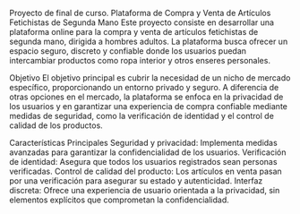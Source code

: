 Proyecto de final de curso. Plataforma de Compra y Venta de Artículos Fetichistas de Segunda Mano
Este proyecto consiste en desarrollar una plataforma online para la compra y venta de artículos fetichistas de segunda mano, dirigida a hombres adultos. La plataforma busca ofrecer un espacio seguro, discreto y confiable donde los usuarios puedan intercambiar productos como ropa interior y otros enseres personales.

Objetivo
El objetivo principal es cubrir la necesidad de un nicho de mercado específico, proporcionando un entorno privado y seguro. A diferencia de otras opciones en el mercado, la plataforma se enfoca en la privacidad de los usuarios y en garantizar una experiencia de compra confiable mediante medidas de seguridad, como la verificación de identidad y el control de calidad de los productos.

Características Principales
Seguridad y privacidad: Implementa medidas avanzadas para garantizar la confidencialidad de los usuarios.
Verificación de identidad: Asegura que todos los usuarios registrados sean personas verificadas.
Control de calidad del producto: Los artículos en venta pasan por una verificación para asegurar su estado y autenticidad.
Interfaz discreta: Ofrece una experiencia de usuario orientada a la privacidad, sin elementos explícitos que comprometan la confidencialidad.
